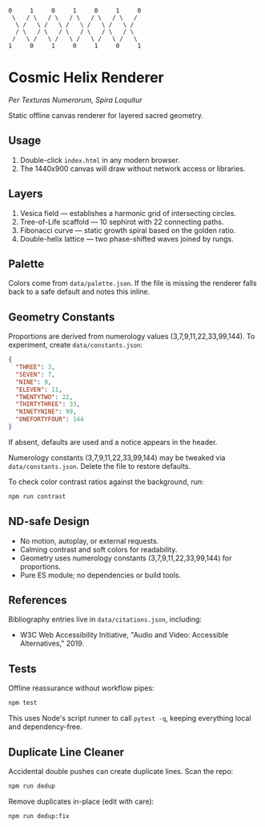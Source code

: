 ```
0     1     0     1     0     1     0
 \   / \   / \   / \   / \   / \   /
  \ /   \ /   \ /   \ /   \ /   \ /
  / \   / \   / \   / \   / \   / \
 /   \ /   \ /   \ /   \ /   \ /   \
1     0     1     0     1     0     1
```

# Cosmic Helix Renderer
*Per Texturas Numerorum, Spira Loquitur*

Static offline canvas renderer for layered sacred geometry.

## Usage

1. Double-click `index.html` in any modern browser.
2. The 1440x900 canvas will draw without network access or libraries.

## Layers

1. Vesica field — establishes a harmonic grid of intersecting circles.
2. Tree-of-Life scaffold — 10 sephirot with 22 connecting paths.
3. Fibonacci curve — static growth spiral based on the golden ratio.
4. Double-helix lattice — two phase-shifted waves joined by rungs.

## Palette

Colors come from `data/palette.json`. If the file is missing the renderer falls back to a safe default and notes this inline.


## Geometry Constants

Proportions are derived from numerology values (3,7,9,11,22,33,99,144). To experiment, create `data/constants.json`:

```json
{
  "THREE": 3,
  "SEVEN": 7,
  "NINE": 9,
  "ELEVEN": 11,
  "TWENTYTWO": 22,
  "THIRTYTHREE": 33,
  "NINETYNINE": 99,
  "ONEFORTYFOUR": 144
}
```

If absent, defaults are used and a notice appears in the header.


Numerology constants (3,7,9,11,22,33,99,144) may be tweaked via `data/constants.json`. Delete the file to restore defaults.

To check color contrast ratios against the background, run:

```sh
npm run contrast
```

## ND-safe Design

- No motion, autoplay, or external requests.
- Calming contrast and soft colors for readability.
- Geometry uses numerology constants (3,7,9,11,22,33,99,144) for proportions.
- Pure ES module; no dependencies or build tools.

## References

Bibliography entries live in `data/citations.json`, including:

- W3C Web Accessibility Initiative, "Audio and Video: Accessible Alternatives," 2019.

## Tests

Offline reassurance without workflow pipes:

```sh
npm test
```

This uses Node's script runner to call `pytest -q`, keeping everything local and dependency-free.

## Duplicate Line Cleaner

Accidental double pushes can create duplicate lines. Scan the repo:

```sh
npm run dedup
```

Remove duplicates in-place (edit with care):

```sh
npm run dedup:fix
```
